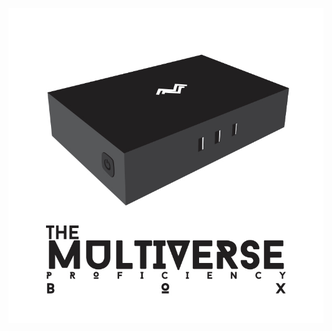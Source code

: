 <p align="center">
 <img src="https://raw.githubusercontent.com/mproficiency/MPBX/master/Intro.jpg">
<br><br>









</p>
